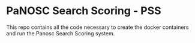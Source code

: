 # PaNOSC Search Scoring - PSS

This repo contains all the code necessary to create the docker containers and run the Panosc Search Scoring system.  


